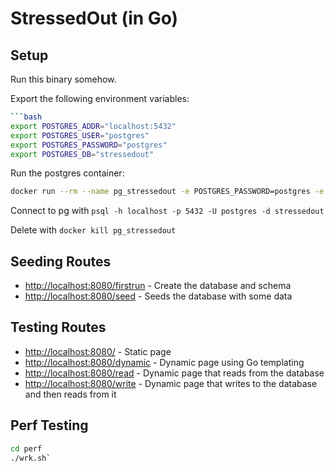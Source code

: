# StressedOut (in Go)

## Setup

Run this binary somehow.

Export the following environment variables:

```bash
```bash
export POSTGRES_ADDR="localhost:5432"
export POSTGRES_USER="postgres"
export POSTGRES_PASSWORD="postgres"
export POSTGRES_DB="stressedout"
```

Run the postgres container:

```bash
docker run --rm --name pg_stressedout -e POSTGRES_PASSWORD=postgres -e POSTGRES_DB=stressedout -d -p 5432:5432 postgres
```

Connect to pg with `psql -h localhost -p 5432 -U postgres -d stressedout`

Delete with `docker kill pg_stressedout`

## Seeding Routes

- <http://localhost:8080/firstrun> - Create the database and schema
- <http://localhost:8080/seed> - Seeds the database with some data

## Testing Routes

- <http://localhost:8080/> - Static page
- <http://localhost:8080/dynamic> - Dynamic page using Go templating
- <http://localhost:8080/read> - Dynamic page that reads from the database
- <http://localhost:8080/write> - Dynamic page that writes to the database and then reads from it

## Perf Testing

```bash
cd perf
./wrk.sh`
```
